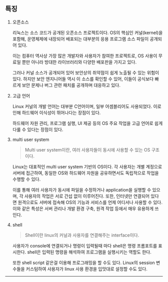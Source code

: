 ## 특징

1. 오픈소스

   리눅스는 소스 코드가 공개된 오픈소스 프로젝트이다. OS의 핵심인 커널(kernel)을 포함해, 운영체제에 내장되어 배포되는 대부분의 응용 프로그램 소스 파일이 공개되어 있다.

   이는 컴퓨터 역사상 가장 많은 개발자와 사용자가 참여한 프로젝트로, OS 사용이 무료일 뿐만 아니라 방대한 라이브러리와 다양한 배포판을 가지고 있다.

   그러나 커널 소스가 공개되어 있어 보안상의 취약점이 쉽게 노출될 수 있는 위험이 있다. 하지만 보안 엔지니어들 역시 이 소스를 확인할 수 있어, 이들이 공식보다 빠르게 보안 문제나 버그 관련 패치를 공개하며 대응하고 있다.

2. 고급 언어

   Linux 커널의 개발 언어는 대부분 C언어이며, 일부 어셈블리어도 사용되었다. 이로 인해 하드웨어 이식성이 뛰어나다는 장점이 있다.

   하드웨어 자원 관리, 프로그램 실행, UI 제공 등의 OS 주요 작업을 고급 언어로 쉽게 다룰 수 있다는 장점이 있다.

3. multi user system

   > Multi user system이란, 여러 사용자들이 동시에 사용할 수 있는 OS 구조이다.

   Linux는 대표적인 multi user system 기반의 OS이다. 각 사용자는 개별 계정으로 서버에 접근하여, 동일한 OS와 하드웨어 자원을 공유하면서도 독립적으로 작업을 수행할 수 있다.

   이를 통해 여러 사용자가 동시에 파일을 수정하거나 application을 실행할 수 있으며, 각 사용자의 작업은 서로 간섭 없이 이루어진다. 또한, 인터넷만 연결되어 있다면 원격으로도 서버에 접속해 OS의 기능과 서비스를 언제 어디서나 사용할 수 있다. 이와 같은 특성은 서버 관리나 개발 환경 구축, 원격 작업 등에서 매우 유용하게 쓰인다.

4. shell

   > Shell이란 linux의 커널과 사용자를 연결해주는 interface이다.

   사용자가 console에 연결되거나 명령이 입력될때 마다 shell은 명령 프롬포트를 표시한다. shell은 입력된 명령을 해석하여 프로그램을 실행시키는 역할도 한다.

   또한 shell script 같은걸 이용해 프로그래밍을 할 수도 있다. Linux의 session 변수들을 커스텀하여 사용자가 linux 사용 환경을 입맛대로 설정할 수도 있다.

---
